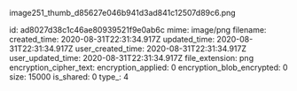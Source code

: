 image251_thumb_d85627e046b941d3ad841c12507d89c6.png

id: ad8027d38c1c46ae80939521f9e0ab6c
mime: image/png
filename: 
created_time: 2020-08-31T22:31:34.917Z
updated_time: 2020-08-31T22:31:34.917Z
user_created_time: 2020-08-31T22:31:34.917Z
user_updated_time: 2020-08-31T22:31:34.917Z
file_extension: png
encryption_cipher_text: 
encryption_applied: 0
encryption_blob_encrypted: 0
size: 15000
is_shared: 0
type_: 4